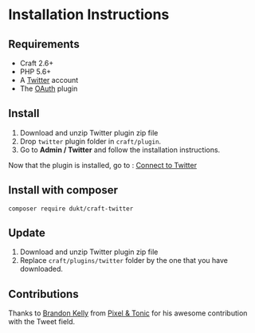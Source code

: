 # Installation Instructions

## Requirements

- Craft 2.6+
- PHP 5.6+
- A [Twitter](https://twitter.com/) account
- The [OAuth](https://github.com/dukt/oauth) plugin

## Install

1. Download and unzip Twitter plugin zip file
1. Drop `twitter` plugin folder in `craft/plugin`.
1. Go to **Admin / Twitter** and follow the installation instructions.

Now that the plugin is installed, go to : [Connect to Twitter](connect-twitter.md)

## Install with composer

    composer require dukt/craft-twitter

## Update
1. Download and unzip Twitter plugin zip file
1. Replace `craft/plugins/twitter` folder by the one that you have downloaded.

## Contributions

Thanks to [Brandon Kelly](https://twitter.com/brandonkelly) from [Pixel & Tonic](http://pixelandtonic.com/) for his awesome contribution with the Tweet field.
